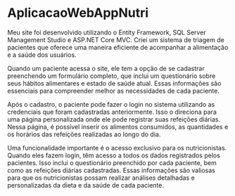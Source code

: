 # AplicacaoWebAppNutri


Meu site foi desenvolvido utilizando o Entity Framework, SQL Server Management Studio e ASP.NET Core MVC. Criei um sistema de triagem de pacientes que oferece uma maneira eficiente de acompanhar a alimentação e a saúde dos usuários.

Quando um paciente acessa o site, ele tem a opção de se cadastrar preenchendo um formulário completo, que inclui um questionário sobre seus hábitos alimentares e estado de saúde atual. Essas informações são essenciais para compreender melhor as necessidades de cada paciente.

Após o cadastro, o paciente pode fazer o login no sistema utilizando as credenciais que foram cadastradas anteriormente. Isso o direciona para uma página personalizada onde ele pode registrar suas refeições diárias. Nessa página, é possível inserir os alimentos consumidos, as quantidades e os horários das refeições realizadas ao longo do dia.

Uma funcionalidade importante é o acesso exclusivo para os nutricionistas. Quando eles fazem login, têm acesso a todos os dados registrados pelos pacientes. Isso inclui o questionário preenchido por cada paciente, bem como as refeições diárias cadastradas. Essas informações são valiosas para que os nutricionistas possam realizar análises detalhadas e personalizadas da dieta e da saúde de cada paciente.
